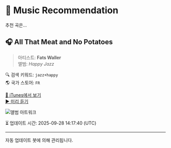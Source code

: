 
# 🎵 Music Recommendation

추천 곡은...

## 🎧 All That Meat and No Potatoes  
> 아티스트: **Fats Waller**  
> 앨범: _Happy Jazz_  

🔍 검색 키워드: `jazz+happy`  
🌎 국가 스토어: `FR`

[🔗 iTunes에서 보기](https://music.apple.com/fr/album/all-that-meat-and-no-potatoes/1378360070?i=1378361180&uo=4)  
[▶️ 미리 듣기](https://audio-ssl.itunes.apple.com/itunes-assets/AudioPreview115/v4/92/b2/9d/92b29d0a-ec83-78bd-36bd-07822bbd0c56/mzaf_10674892703677082859.plus.aac.p.m4a)

![앨범 아트워크](https://is1-ssl.mzstatic.com/image/thumb/Music113/v4/b2/2a/f9/b22af9e9-41a5-d102-56af-297b2e76b359/9782278091027_cover.jpg/100x100bb.jpg)

⏳ 업데이트 시간: 2025-09-28 14:17:40 (UTC)

---
자동 업데이트 봇에 의해 관리됩니다.
